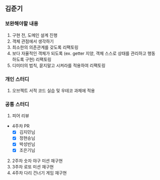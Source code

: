 ## 김준기

### 보완해야할 내용
1. 구현 전, 도메인 설계 진행
2. 객체 관점에서 생각하기
3. 최소한의 의존관계를 갖도록 리팩토링
4. 보다 자율적인 객체가 되도록 (ex. getter 지양, 객체 스스로 상태를 관리하고 행동하도록 구현) 리팩토링
5. 디미터의 법칙, 묻지말고 시켜라를 적용하여 리팩토링

### 개인 스터디
1. 오브젝트 서적 코드 실습 및 우테코 과제에 적용

### 공통 스터디
1. 피어 리뷰
 - 4주차 PR
    - [X] 김지민님
    - [X] 정현승님
    - [X] 박성빈님
    - [X] 조은기님
2. 2주차 숫자 야구 미션 재구현
3. 3주차 로또 미션 재구현
4. 4주차 다리 건너기 게임 재구현

